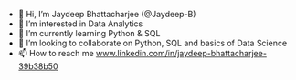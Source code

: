 - 👋 Hi, I’m Jaydeep Bhattacharjee (@Jaydeep-B)
- 👀 I’m interested in Data Analytics 
- 🌱 I’m currently learning Python & SQL
- 💞️ I’m looking to collaborate on Python, SQL and basics of Data Science
- 📫 How to reach me www.linkedin.com/in/jaydeep-bhattacharjee-39b38b50

<!---
Jaydeep-B/Jaydeep-B is a ✨ special ✨ repository because its `README.md` (this file) appears on your GitHub profile.
You can click the Preview link to take a look at your changes.
--->

